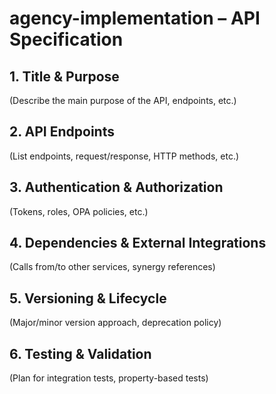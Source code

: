 # agency-implementation – API Specification

## 1. Title & Purpose
(Describe the main purpose of the API, endpoints, etc.)

## 2. API Endpoints
(List endpoints, request/response, HTTP methods, etc.)

## 3. Authentication & Authorization
(Tokens, roles, OPA policies, etc.)

## 4. Dependencies & External Integrations
(Calls from/to other services, synergy references)

## 5. Versioning & Lifecycle
(Major/minor version approach, deprecation policy)

## 6. Testing & Validation
(Plan for integration tests, property-based tests)
